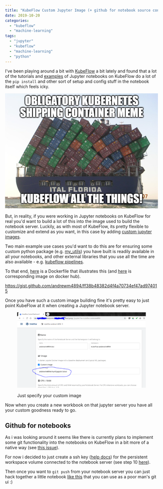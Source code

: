 ```yaml
---
title: "KubeFlow Custom Jupyter Image (+ github for notebook source control)"
date: 2019-10-20
categories: 
  - "kubeflow"
  - "machine-learning"
tags: 
  - "jupyter"
  - "kubeflow"
  - "machine-learning"
  - "python"
---
```


I've been playing around a bit with [KubeFlow](https://www.kubeflow.org/) a bit lately and found that a lot of the tutorials and [examples](https://github.com/kubeflow/examples/blob/master/pipelines/simple-notebook-pipeline/Simple%20Notebook%20Pipeline.ipynb) of Jupyter notebooks on KubeFlow do a lot of the `pip install` and other sort of setup and config stuff in the notebook itself which feels icky.

![](/assets/images/2019-10-20-kubeflow-custom-jupyter-image-github-for-notebook-source-control/3duv0s.jpg)

But, in reality, if you were working in Jupyter notebooks on KubeFlow for real you'd want to build a lot of this into the image used to build the notebook server. Luckily, as with most of KubeFlow, its pretty flexible to customize and extend as you want, in this case by adding [custom jupyter images](https://www.kubeflow.org/docs/notebooks/custom-notebook/).

Two main example use cases you'd want to do this are for ensuring some custom python package (e.g. [my\_utils](https://github.com/andrewm4894/my_utils)) you have built is readily available in all your notebooks, and other external libraries that you use all the time are also available - e.g. [kubeflow pipelines](https://pypi.org/project/kfp/).

To that end, [here](https://github.com/andrewm4894/my-kf-jupyter/blob/master/Dockerfile) is a Dockerfile that illustrates this (and [here](https://cloud.docker.com/repository/docker/andrewm4894/my-kf-jupyter) is corresponding image on docker hub).

https://gist.github.com/andrewm4894/ff38b48382d4f4a70734ef47ad974015

Once you have such a custom image building fine it's pretty easy to just point KubeFlow at it when creating a Jupyter notebook server.

<figure>

![](/assets/images/2019-10-20-kubeflow-custom-jupyter-image-github-for-notebook-source-control/Capture.png)

<figcaption>

Just specify your custom image

</figcaption>

</figure>

Now when you create a new workbook on that jupyter server you have all your custom goodness ready to go.

## Github for notebooks

As i was looking around it seems like there is currently plans to implement some git functionality into the notebooks on KubeFlow in a bit more of a native way (see [this issue](https://github.com/kubeflow/kubeflow/issues/2889)).

For now i decided to just create a ssh key ([help docs](https://help.github.com/en/articles/connecting-to-github-with-ssh)) for the persistent workspace volume connected to the notebook server (see step 10 [here](https://www.kubeflow.org/docs/notebooks/setup/)).

Then once you want to `git push` from your notebook server you can just hack together a little notebook [like this](https://github.com/andrewm4894/my-kf-notebooks/blob/master/git.ipynb) that you can use as a poor man's git ui :)
